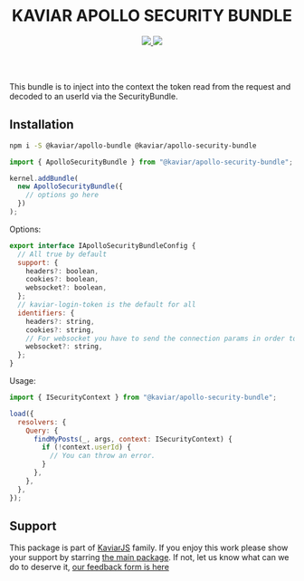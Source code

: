 <h1 align="center">KAVIAR APOLLO SECURITY BUNDLE</h1>

<p align="center">
  <a href="https://travis-ci.org/kaviarjs/apollo-bundle">
    <img src="https://api.travis-ci.org/kaviarjs/apollo-bundle.svg?branch=master" />
  </a>
  <a href="https://coveralls.io/github/kaviarjs/apollo-bundle?branch=master">
    <img src="https://coveralls.io/repos/github/kaviarjs/apollo-bundle/badge.svg?branch=master" />
  </a>
</p>

<br />
<br />

This bundle is to inject into the context the token read from the request and decoded to an userId via the SecurityBundle.

## Installation

```bash
npm i -S @kaviar/apollo-bundle @kaviar/apollo-security-bundle
```

```typescript
import { ApolloSecurityBundle } from "@kaviar/apollo-security-bundle";

kernel.addBundle(
  new ApolloSecurityBundle({
    // options go here
  })
);
```

Options:

```js
export interface IApolloSecurityBundleConfig {
  // All true by default
  support: {
    headers?: boolean,
    cookies?: boolean,
    websocket?: boolean,
  };
  // kaviar-login-token is the default for all
  identifiers: {
    headers?: string,
    cookies?: string,
    // For websocket you have to send the connection params in order to work
    websocket?: string,
  };
}
```

Usage:

```js
import { ISecurityContext } from "@kaviar/apollo-security-bundle";

load({
  resolvers: {
    Query: {
      findMyPosts(_, args, context: ISecurityContext) {
        if (!context.userId) {
          // You can throw an error.
        }
      },
    },
  },
});
```

## Support

This package is part of [KaviarJS](https://www.kaviarjs.com) family. If you enjoy this work please show your support by starring [the main package](https://github.com/kaviarjs/kaviar). If not, let us know what can we do to deserve it, [our feedback form is here](https://forms.gle/DTMg5Urgqey9QqLFA)
